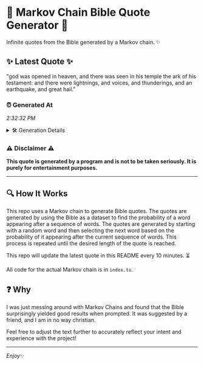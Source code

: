 # 📖 Markov Chain Bible Quote Generator 📖

Infinite quotes from the Bible generated by a Markov chain. ✨

## ✨ Latest Quote ✨
"god was opened in heaven, and there was seen in his temple the ark of his testament: and there were lightnings, and voices, and thunderings, and an earthquake, and great hail."

### ⏰ Generated At
*2:32:32 PM*

<details>
    <summary>🛠️ Generation Details</summary>
    <p>
        <strong>🌱 Seed:</strong> god<br>
        <strong>🔄 Iterations:</strong> 30<br>
        <strong>📜 Context History:</strong><br>[ god ]: was<br>[ god, was ]: opened<br>[ god, was, opened ]: in<br>[ god, was, opened, in ]: heaven,<br>[ god, was, opened, in, heaven, ]: and<br>[ god, was, opened, in, heaven,, and ]: there<br>[ was, opened, in, heaven,, and, there ]: was<br>[ opened, in, heaven,, and, there, was ]: seen<br>[ in, heaven,, and, there, was, seen ]: in<br>[ heaven,, and, there, was, seen, in ]: his<br>[ and, there, was, seen, in, his ]: temple<br>[ there, was, seen, in, his, temple ]: the<br>[ was, seen, in, his, temple, the ]: ark<br>[ seen, in, his, temple, the, ark ]: of<br>[ in, his, temple, the, ark, of ]: his<br>[ his, temple, the, ark, of, his ]: testament:<br>[ temple, the, ark, of, his, testament: ]: and<br>[ the, ark, of, his, testament:, and ]: there<br>[ ark, of, his, testament:, and, there ]: were<br>[ of, his, testament:, and, there, were ]: lightnings,<br>[ his, testament:, and, there, were, lightnings, ]: and<br>[ testament:, and, there, were, lightnings,, and ]: voices,<br>[ and, there, were, lightnings,, and, voices, ]: and<br>[ there, were, lightnings,, and, voices,, and ]: thunderings,<br>[ were, lightnings,, and, voices,, and, thunderings, ]: and<br>[ lightnings,, and, voices,, and, thunderings,, and ]: an<br>[ and, voices,, and, thunderings,, and, an ]: earthquake,<br>[ voices,, and, thunderings,, and, an, earthquake, ]: and<br>[ and, thunderings,, and, an, earthquake,, and ]: great<br>[ thunderings,, and, an, earthquake,, and, great ]: hail.<br>
    </p>
</details>

### ⚠️ Disclaimer ⚠️
**This quote is generated by a program and is not to be taken seriously. It is purely for entertainment purposes.**

---

## 🔍 How It Works

This repo uses a Markov chain to generate Bible quotes. The quotes are generated by using the Bible as a dataset to find the probability of a word appearing after a sequence of words. The quotes are generated by starting with a random word and then selecting the next word based on the probability of it appearing after the current sequence of words. This process is repeated until the desired length of the quote is reached.

This repo will update the latest quote in this README every 10 minutes. ⏳

All code for the actual Markov chain is in `index.ts`.

## ❓ Why

I was just messing around with Markov Chains and found that the Bible surprisingly yielded good results when prompted. 
It was suggested by a friend, and I am in no way christian.

Feel free to adjust the text further to accurately reflect your intent and experience with the project!

---

*Enjoy*✨

